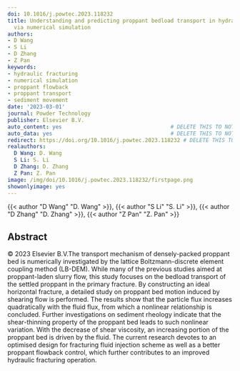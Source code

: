 ```yaml
---
doi: 10.1016/j.powtec.2023.118232
title: Understanding and predicting proppant bedload transport in hydraulic fracture
  via numerical simulation
authors:
- D Wang
- S Li
- D Zhang
- Z Pan
keywords:
- hydraulic fracturing
- numerical simulation
- proppant flowback
- proppant transport
- sediment movement
date: '2023-03-01'
journal: Powder Technology
publisher: Elsevier B.V.
auto_content: yes                                  # DELETE THIS TO NOT AUTO GENERATE CONTENT
auto_data: yes                                     # DELETE THIS TO NOT AUTO GENERATE METADATA
redirect: https://doi.org/10.1016/j.powtec.2023.118232 # DELETE THIS TO NOT REDIRECT
realauthors:
  D Wang: D. Wang
  S Li: S. Li
  D Zhang: D. Zhang
  Z Pan: Z. Pan
image: /img/doi/10.1016/j.powtec.2023.118232/firstpage.png
showonlyimage: yes
---
```

{{< author "D Wang" "D. Wang" >}}, {{< author "S Li" "S. Li" >}}, {{< author "D Zhang" "D. Zhang" >}}, {{< author "Z Pan" "Z. Pan" >}}

## Abstract
© 2023 Elsevier B.V.The transport mechanism of densely-packed proppant bed is numerically investigated by the lattice Boltzmann-discrete element coupling method (LB-DEM). While many of the previous studies aimed at proppant-laden slurry flow, this study focuses on the bedload transport of the settled proppant in the primary fracture. By constructing an ideal horizontal fracture, a detailed study on proppant bed motion induced by shearing flow is performed. The results show that the particle flux increases quadratically with the fluid flux, from which a nonlinear relationship is concluded. Further investigations on sediment rheology indicate that the shear-thinning property of the proppant bed leads to such nonlinear variation. With the decrease of shear viscosity, an increasing portion of the proppant bed is driven by the fluid. The current research devotes to an optimised design for fracturing fluid injection scheme as well as a better proppant flowback control, which further contributes to an improved hydraulic fracturing operation.
